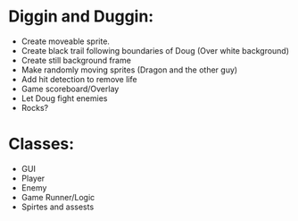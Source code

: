# Diggin and Duggin:

  * Create moveable sprite.
  * Create black trail following boundaries of Doug (Over white background)
  * Create still background frame
  * Make randomly moving sprites (Dragon and the other guy)
  * Add hit detection to remove life
  * Game scoreboard/Overlay
  * Let Doug fight enemies
  * Rocks?
  
# Classes:
  
   * GUI
   * Player
   * Enemy
   * Game Runner/Logic
   * Spirtes and assests
